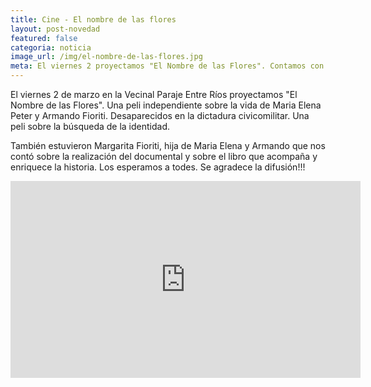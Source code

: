 ```yaml
---
title: Cine - El nombre de las flores
layout: post-novedad
featured: false
categoria: noticia
image_url: /img/el-nombre-de-las-flores.jpg
meta: El viernes 2 proyectamos "El Nombre de las Flores". Contamos con la participacion de los realizadores de esta historia.
---
```


<p>
	El viernes 2 de marzo en la Vecinal Paraje Entre Ríos proyectamos "El Nombre de las Flores". Una peli independiente sobre la vida de Maria Elena Peter y Armando Fioriti. Desaparecidos en la dictadura civicomilitar. Una peli sobre la búsqueda de la identidad.
</p>

<p>También estuvieron Margarita Fioriti, hija de Maria Elena y Armando que nos contó sobre la realización del documental y sobre el libro que acompaña y enriquece la historia. Los esperamos a todes. Se agradece la difusión!!!</p>


<iframe width="560" height="315" src="https://www.youtube.com/embed/t07JcpDfHcU" frameborder="0" allow="autoplay; encrypted-media" allowfullscreen></iframe>
